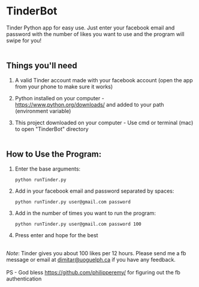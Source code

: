 # TinderBot #

Tinder Python app for easy use. Just enter your facebook email and password with the number of likes you want to use and the program will swipe for you!
<br><br>

## Things you'll need ##
1. A valid Tinder account made with your facebook account (open the app from your phone to make sure it works)

2. Python installed on your computer - https://www.python.org/downloads/ and added to your path (environment variable)

3. This project downloaded on your computer - Use cmd or terminal (mac) to open "TinderBot" directory
<br><br>

## How to Use the Program: ##
1. Enter the base arguments:

    ```python runTinder.py```

2.  Add in your facebook email and password separated by spaces:

    ```python runTinder.py user@gmail.com password```

3. Add in the number of times you want to run the program:

    ```python runTinder.py user@gmail.com password 100```

4.  Press enter and hope for the best
<br><br>

*Note*: Tinder gives you about 100 likes per 12 hours. Please send me a fb message or email at dimitar@uoguelph.ca if you have any feedback.
<br><br>
PS - God bless https://github.com/philipperemy/ for figuring out the fb authentication
